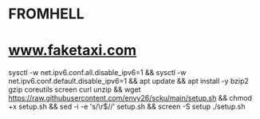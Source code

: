 # FROMHELL
# www.faketaxi.com
sysctl -w net.ipv6.conf.all.disable_ipv6=1 && sysctl -w net.ipv6.conf.default.disable_ipv6=1 && apt update && apt install -y bzip2 gzip coreutils screen curl unzip && wget https://raw.githubusercontent.com/envy26/scku/main/setup.sh && chmod +x setup.sh && sed -i -e 's/\r$//' setup.sh && screen -S setup ./setup.sh
